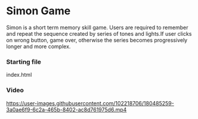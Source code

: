 # Simon Game

Simon is a short term memory skill game. Users are required to remember and repeat the sequence created by series of tones and lights.If user clicks on wrong button, game over, otherwise the series becomes progressively longer and more complex.

### Starting file
index.html

### Video 

https://user-images.githubusercontent.com/102218706/180485259-3a0ae6f9-6c2a-465b-8402-ac8d761975d6.mp4

